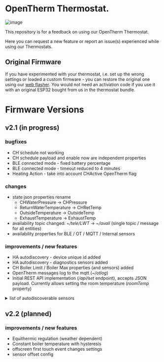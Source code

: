 # OpenTherm Thermostat.

![image](https://github.com/diyless/opentherm-thermostat/assets/61807075/37594781-d49c-4a24-8407-881a1ee3e0e9)

This repository is for a feedback on using our OpenTherm Thermostat.

Here you can request a new feature or report an issue(s) experienced while using our Thermostats.

## Original Firmware

If you have experimented with your thermostat, i.e. set up the wrong settings or loaded a custom firmware - you can restore the original one using our [web flasher](https://diyless.com/flasher).
You would not need an activation code if you use it with an original ESP32 bought from us in the thermostat bundle.


# Firmware Versions

## v2.1 (in progress)
### bugfixes

- CH schedule not working
- CH schedule payload and enable now are independent properties
- BLE connected mode - fixed battery percentage
- BLE connected mode - timeout reduced to 4 minutes
- Heating Action - take into account CHActive OpenTherm flag

### changes

- state json properties rename
  - CHWaterPressure -> CHPressure
  - ReturnWaterTemperature -> CHRetTemp
  - OutsideTemperature -> OutsideTemp
  - ExhaustTemperature -> ExhaustTemp
- availability topic changed: *~/tele/LWT* -> *~/avail* (single topic / message for all entities)
- availability properties for BLE / OT / MQTT / Internal sensors

### improvements / new features

- HA autodiscovery - device unique id added
- HA autodiscovery - diagnostics sensors added
- CH Boiler Limit / Boiler Max properties (and sensors) added
- OpenTherm messages log to the mqtt (_~/otlog_)
- Initial REST API implementation (_/api/set_ endpoint), accepts JSON payload. Currently allows setting the room temperature (_roomTemp_ property)

<details>
  <summary> list of autodiscoverable sensors </summary>

  - Flame Level
  - Flame State
  - CH Temperature
  - CH Setpoint
  - CH State
  - CH Boiler Temp Limit
  - CH Boiler Max Temp
  - CH Water Pressure
  - CH Return Temperature
  - DHW State
  - DHW Temperature
  - DHW Temperature2
  - Outdoor Temperature
  - Exhaust Temperature
  - Diagnostic
  - Fault
  - Fault Code
  - OpenTherm Connection State
  - PI factor I

  - MQTT Sensor Temperature
  - MQTT Sensor Connection State
  - MQTT Sensor State
  - MQTT Sensor Last Seen

  - Internal Sensor Temperature
  - Internal Sensor Connection State
  - Internal Sensor State

  - WiFi RSSI
  
  - BLE Battery
  - BLE Battery Voltage
  - BLE RSSI
  - BLE Loss Rate
  - BLE Last Seen
  - BLE Temperature
  - BLE Humidity
</details>

## v2.2 (planned)

### improvements / new features
- Equithermic regulation (weather dependent)
- Constant boiler temperature with hysteresis
- offscreen first touch event changes settings
- sensor offset config
